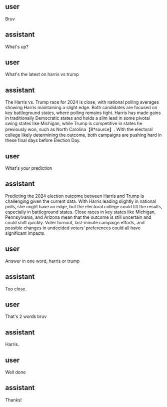 ## user
Bruv
## assistant

What's up?
## user
What's the latest on harris vs trump
## assistant
The Harris vs. Trump race for 2024 is close, with national polling averages showing Harris maintaining a slight edge. Both candidates are focused on key battleground states, where polling remains tight. Harris has made gains in traditionally Democratic states and holds a slim lead in some pivotal swing states like Michigan, while Trump is competitive in states he previously won, such as North Carolina【8†source】. With the electoral college likely determining the outcome, both campaigns are pushing hard in these final days before Election Day.
## user
What's your prediction 
## assistant
Predicting the 2024 election outcome between Harris and Trump is challenging given the current data. With Harris leading slightly in national polls, she might have an edge, but the electoral college could tilt the results, especially in battleground states. Close races in key states like Michigan, Pennsylvania, and Arizona mean that the outcome is still uncertain and could shift quickly. Voter turnout, last-minute campaign efforts, and possible changes in undecided voters’ preferences could all have significant impacts.
## user
Answer in one word, harris or trump
## assistant
Too close.
## user
That's 2 words bruv
## assistant
Harris.
## user
Well done
## assistant
Thanks!